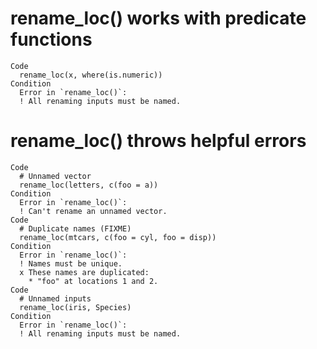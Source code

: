 # rename_loc() works with predicate functions

    Code
      rename_loc(x, where(is.numeric))
    Condition
      Error in `rename_loc()`:
      ! All renaming inputs must be named.

# rename_loc() throws helpful errors

    Code
      # Unnamed vector
      rename_loc(letters, c(foo = a))
    Condition
      Error in `rename_loc()`:
      ! Can't rename an unnamed vector.
    Code
      # Duplicate names (FIXME)
      rename_loc(mtcars, c(foo = cyl, foo = disp))
    Condition
      Error in `rename_loc()`:
      ! Names must be unique.
      x These names are duplicated:
        * "foo" at locations 1 and 2.
    Code
      # Unnamed inputs
      rename_loc(iris, Species)
    Condition
      Error in `rename_loc()`:
      ! All renaming inputs must be named.

